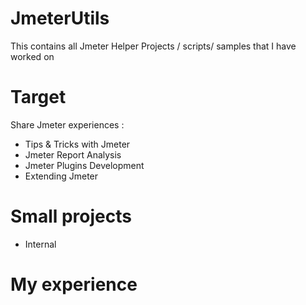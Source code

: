 # JmeterUtils
This contains all Jmeter Helper Projects / scripts/ samples that I have worked on

# Target 

Share Jmeter experiences : 

 - Tips & Tricks with Jmeter 
 - Jmeter Report Analysis
 - Jmeter Plugins Development
 - Extending Jmeter  
 
 # Small projects 
 - Internal 
 
 # My experience 
 
 
  
 
